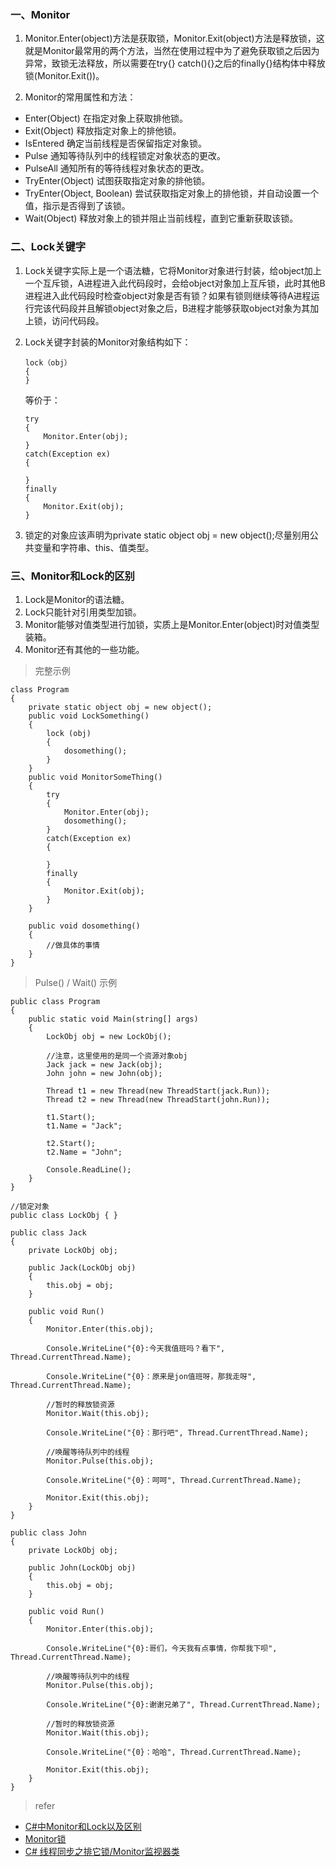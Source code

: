 ### 一、Monitor
1. Monitor.Enter(object)方法是获取锁，Monitor.Exit(object)方法是释放锁，这就是Monitor最常用的两个方法，当然在使用过程中为了避免获取锁之后因为异常，致锁无法释放，所以需要在try{} catch(){}之后的finally{}结构体中释放锁(Monitor.Exit())。

2. Monitor的常用属性和方法：
* Enter(Object) 在指定对象上获取排他锁。
* Exit(Object) 释放指定对象上的排他锁。
* IsEntered 确定当前线程是否保留指定对象锁。
* Pulse 通知等待队列中的线程锁定对象状态的更改。
* PulseAll 通知所有的等待线程对象状态的更改。
* TryEnter(Object) 试图获取指定对象的排他锁。
* TryEnter(Object, Boolean) 尝试获取指定对象上的排他锁，并自动设置一个值，指示是否得到了该锁。
* Wait(Object) 释放对象上的锁并阻止当前线程，直到它重新获取该锁。

### 二、Lock关键字
1. Lock关键字实际上是一个语法糖，它将Monitor对象进行封装，给object加上一个互斥锁，A进程进入此代码段时，会给object对象加上互斥锁，此时其他B进程进入此代码段时检查object对象是否有锁？如果有锁则继续等待A进程运行完该代码段并且解锁object对象之后，B进程才能够获取object对象为其加上锁，访问代码段。
2. Lock关键字封装的Monitor对象结构如下：

    ````
    lock（obj）
    {
    }
    ````
    等价于：

    ````
    try
    {
        Monitor.Enter(obj);
    }
    catch(Exception ex)
    {
        
    }
    finally
    {
        Monitor.Exit(obj);
    }
    ````

3. 锁定的对象应该声明为private static object obj = new object();尽量别用公共变量和字符串、this、值类型。

### 三、Monitor和Lock的区别
1. Lock是Monitor的语法糖。
2. Lock只能针对引用类型加锁。
3. Monitor能够对值类型进行加锁，实质上是Monitor.Enter(object)时对值类型装箱。
4. Monitor还有其他的一些功能。

>完整示例
````
class Program
{
    private static object obj = new object();
    public void LockSomething()
    {
        lock (obj)
        {
            dosomething();
        }
    }
    public void MonitorSomeThing()
    {
        try
        {
            Monitor.Enter(obj);
            dosomething();
        }
        catch(Exception ex)
        {
            
        }
        finally
        {
            Monitor.Exit(obj);
        }
    }

    public void dosomething()
    { 
        //做具体的事情
    }
}
````

> Pulse() / Wait() 示例

````
public class Program
{
    public static void Main(string[] args)
    {
        LockObj obj = new LockObj();

        //注意，这里使用的是同一个资源对象obj
        Jack jack = new Jack(obj);
        John john = new John(obj);

        Thread t1 = new Thread(new ThreadStart(jack.Run));
        Thread t2 = new Thread(new ThreadStart(john.Run));

        t1.Start();
        t1.Name = "Jack";

        t2.Start();
        t2.Name = "John";

        Console.ReadLine();
    }
}
 
//锁定对象
public class LockObj { }

public class Jack
{
    private LockObj obj;

    public Jack(LockObj obj)
    {
        this.obj = obj;
    }

    public void Run()
    {
        Monitor.Enter(this.obj);

        Console.WriteLine("{0}:今天我值班吗？看下", Thread.CurrentThread.Name);

        Console.WriteLine("{0}：原来是jon值班呀，那我走呀", Thread.CurrentThread.Name);

        //暂时的释放锁资源
        Monitor.Wait(this.obj);

        Console.WriteLine("{0}：那行吧", Thread.CurrentThread.Name);

        //唤醒等待队列中的线程
        Monitor.Pulse(this.obj);

        Console.WriteLine("{0}：呵呵", Thread.CurrentThread.Name);

        Monitor.Exit(this.obj);
    }
}

public class John
{
    private LockObj obj;

    public John(LockObj obj)
    {
        this.obj = obj;
    }

    public void Run()
    {
        Monitor.Enter(this.obj);

        Console.WriteLine("{0}:哥们，今天我有点事情，你帮我下呗", Thread.CurrentThread.Name);

        //唤醒等待队列中的线程
        Monitor.Pulse(this.obj);

        Console.WriteLine("{0}:谢谢兄弟了", Thread.CurrentThread.Name);

        //暂时的释放锁资源
        Monitor.Wait(this.obj);

        Console.WriteLine("{0}：哈哈", Thread.CurrentThread.Name);

        Monitor.Exit(this.obj);
    }
}
````


> refer

* [C#中Monitor和Lock以及区别](https://www.cnblogs.com/soundcode/p/9100646.html)
* [Monitor锁](https://www.cnblogs.com/mengluo/p/5599665.html)
* [C# 线程同步之排它锁/Monitor监视器类](https://www.cnblogs.com/tianma3798/p/6290712.html)
